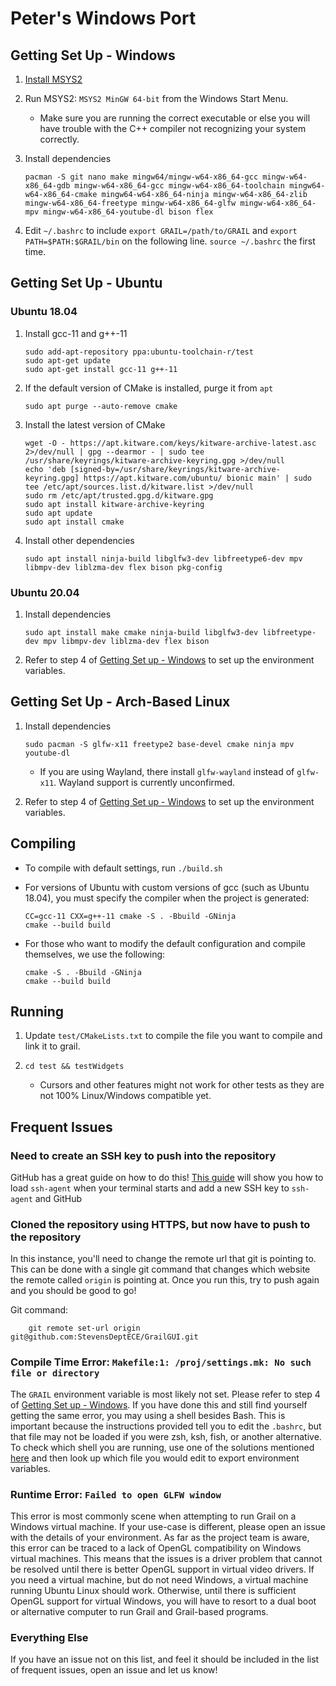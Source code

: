 # Peter's Windows Port

## Getting Set Up - Windows

1. [Install MSYS2](https://www.msys2.org/)

2. Run MSYS2: `MSYS2 MinGW 64-bit` from the Windows Start Menu.

    - Make sure you are running the correct executable or else you will have trouble with the C++ compiler not recognizing your system correctly.

3. Install dependencies

    ``` shell
    pacman -S git nano make mingw64/mingw-w64-x86_64-gcc mingw-w64-x86_64-gdb mingw-w64-x86_64-gcc mingw-w64-x86_64-toolchain mingw64-w64-x86_64-cmake mingw64-w64-x86_64-ninja mingw-w64-x86_64-zlib mingw-w64-x86_64-freetype mingw-w64-x86_64-glfw mingw-w64-x86_64-mpv mingw-w64-x86_64-youtube-dl bison flex
    ```

4. Edit `~/.bashrc` to include `export GRAIL=/path/to/GRAIL` and `export PATH=$PATH:$GRAIL/bin` on the following line. `source ~/.bashrc` the first time.

## Getting Set Up - Ubuntu

### Ubuntu 18.04

1. Install gcc-11 and g++-11

    ``` shell
    sudo add-apt-repository ppa:ubuntu-toolchain-r/test
    sudo apt-get update
    sudo apt-get install gcc-11 g++-11
    ```

2. If the default version of CMake is installed, purge it from `apt`

    ``` shell
    sudo apt purge --auto-remove cmake
    ```

3. Install the latest version of CMake

    ``` shell
    wget -O - https://apt.kitware.com/keys/kitware-archive-latest.asc 2>/dev/null | gpg --dearmor - | sudo tee /usr/share/keyrings/kitware-archive-keyring.gpg >/dev/null
    echo 'deb [signed-by=/usr/share/keyrings/kitware-archive-keyring.gpg] https://apt.kitware.com/ubuntu/ bionic main' | sudo tee /etc/apt/sources.list.d/kitware.list >/dev/null
    sudo rm /etc/apt/trusted.gpg.d/kitware.gpg
    sudo apt install kitware-archive-keyring
    sudo apt update
    sudo apt install cmake
    ```

4. Install other dependencies

    ``` shell
    sudo apt install ninja-build libglfw3-dev libfreetype6-dev mpv libmpv-dev liblzma-dev flex bison pkg-config
    ```

### Ubuntu 20.04

1. Install dependencies

    ``` shell
    sudo apt install make cmake ninja-build libglfw3-dev libfreetype-dev mpv libmpv-dev liblzma-dev flex bison
    ```

2. Refer to step 4 of [Getting Set up - Windows](#getting-set-up---windows) to set up the environment variables.

## Getting Set Up - Arch-Based Linux

1. Install dependencies

    ``` shell
    sudo pacman -S glfw-x11 freetype2 base-devel cmake ninja mpv youtube-dl

    ```

    - If you are using Wayland, there install `glfw-wayland` instead of `glfw-x11`. Wayland support is currently unconfirmed.
  
2. Refer to step 4 of [Getting Set up - Windows](#getting-set-up---windows) to set up the environment variables.

## Compiling

- To compile with default settings, run `./build.sh`
- For versions of Ubuntu with custom versions of gcc (such as Ubuntu 18.04), you must specify the compiler when the project is generated:

    ``` shell
    CC=gcc-11 CXX=g++-11 cmake -S . -Bbuild -GNinja
    cmake --build build
    ```

- For those who want to modify the default configuration and compile themselves, we use the following:

    ``` shell
    cmake -S . -Bbuild -GNinja
    cmake --build build
    ```

## Running

1. Update `test/CMakeLists.txt` to compile the file you want to compile and link it to grail.
2. `cd test && testWidgets`

     - Cursors and other features might not work for other tests as they are not 100% Linux/Windows compatible yet.

## Frequent Issues

### Need to create an SSH key to push into the repository

GitHub has a great guide on how to do this! [This guide](https://docs.github.com/en/github/authenticating-to-github/connecting-to-github-with-ssh/generating-a-new-ssh-key-and-adding-it-to-the-ssh-agent) will show you how to load `ssh-agent` when your terminal starts and add a new SSH key to `ssh-agent` and GitHub

### Cloned the repository using HTTPS, but now have to push to the repository

In this instance, you'll need to change the remote url that git is pointing to. This can be done with a single git command that changes which website the remote called `origin` is pointing at. Once you run this, try to push again and you should be good to go!

Git command:

        git remote set-url origin git@github.com:StevensDeptECE/GrailGUI.git

### Compile Time Error:  `Makefile:1: /proj/settings.mk: No such file or directory`

The `GRAIL` environment variable is most likely not set. Please refer to step 4 of [Getting Set up - Windows](#getting-set-up---windows). If you have done this and still find yourself getting the same error, you may using a shell besides Bash. This is important because the instructions provided tell you to edit the `.bashrc`, but that file may not be loaded if you were zsh, ksh, fish, or another alternative. To check which shell you are running, use one of the solutions mentioned [here](https://stackoverflow.com/a/3327022) and then look up which file you would edit to export environment variables.

### Runtime Error:  `Failed to open GLFW window`

This error is most commonly scene when attempting to run Grail on a Windows virtual machine. If your use-case is different, please open an issue with the details of your environment. As far as the project team is aware, this error can be traced to a lack of OpenGL compatibility on Windows virtual machines. This means that the issues is a driver problem that cannot be resolved until there is better OpenGL support in virtual video drivers. If you need a virtual machine, but do not need Windows, a virtual machine running Ubuntu Linux should work. Otherwise, until there is sufficient OpenGL support for virtual Windows, you will have to resort to a dual boot or alternative computer to run Grail and Grail-based programs.

### Everything Else

If you have an issue not on this list, and feel it should be included in the list of frequent issues, open an issue and let us know!
